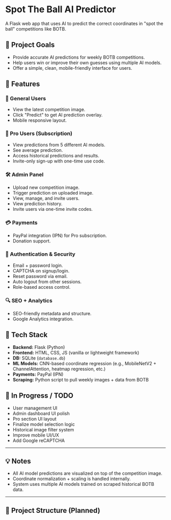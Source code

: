 # Spot The Ball AI Predictor

A Flask web app that uses AI to predict the correct coordinates in "spot the ball" competitions like BOTB.

## 🎯 Project Goals

- Provide accurate AI predictions for weekly BOTB competitions.
- Help users win or improve their own guesses using multiple AI models.
- Offer a simple, clean, mobile-friendly interface for users.

## 🧠 Features

### 👤 General Users
- View the latest competition image.
- Click "Predict" to get AI prediction overlay.
- Mobile responsive layout.

### 🚀 Pro Users (Subscription)
- View predictions from 5 different AI models.
- See average prediction.
- Access historical predictions and results.
- Invite-only sign-up with one-time use code.

### 🛠️ Admin Panel
- Upload new competition image.
- Trigger prediction on uploaded image.
- View, manage, and invite users.
- View prediction history.
- Invite users via one-time invite codes.

### 💳 Payments
- PayPal integration (IPN) for Pro subscription.
- Donation support.

### 🔐 Authentication & Security
- Email + password login.
- CAPTCHA on signup/login.
- Reset password via email.
- Auto logout from other sessions.
- Role-based access control.

### 🔍 SEO + Analytics
- SEO-friendly metadata and structure.
- Google Analytics integration.

## 🧰 Tech Stack

- **Backend:** Flask (Python)
- **Frontend:** HTML, CSS, JS (vanilla or lightweight framework)
- **DB:** SQLite (`database.db`)
- **ML Models:** CNN-based coordinate regression (e.g., MobileNetV2 + ChannelAttention, heatmap regression, etc.)
- **Payments:** PayPal (IPN)
- **Scraping:** Python script to pull weekly images + data from BOTB

## 🧪 In Progress / TODO

- User management UI
- Admin dashboard UI polish
- Pro section UI layout
- Finalize model selection logic
- Historical image filter system
- Improve mobile UI/UX
- Add Google reCAPTCHA

---

## 💡 Notes

- All AI model predictions are visualized on top of the competition image.
- Coordinate normalization + scaling is handled internally.
- System uses multiple AI models trained on scraped historical BOTB data.

---

## 📂 Project Structure (Planned)

